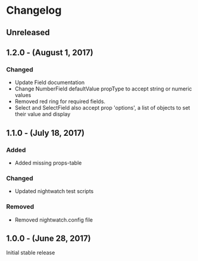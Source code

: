 Changelog
=========

Unreleased
----------

1.2.0 - (August 1, 2017)
------------------
### Changed
* Update Field documentation
* Change NumberField defaultValue propType to accept string or numeric values
* Removed red ring for required fields.
* Select and SelectField also accept prop 'options', a list of objects to set their value and display


1.1.0 - (July 18, 2017)
------------------
### Added
* Added missing props-table

### Changed
* Updated nightwatch test scripts

### Removed
* Removed nightwatch.config file

1.0.0 - (June 28, 2017)
------------------
Initial stable release
